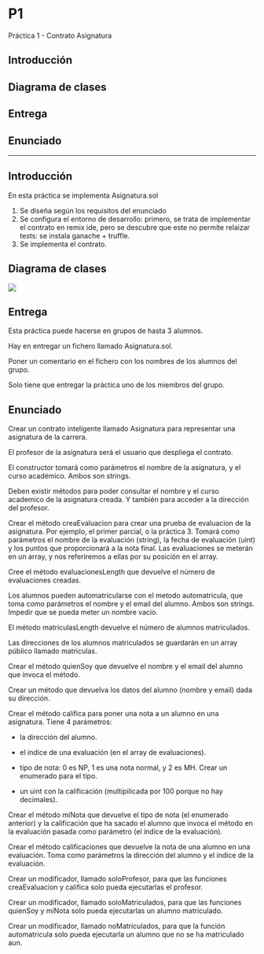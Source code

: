 # P1

Práctica 1 - Contrato Asignatura

## Introducción

## Diagrama de clases

## Entrega

## Enunciado



------------

## Introducción

En esta práctica se implementa Asignatura.sol 

1. Se diseña según los requisitos del enunciado
2. Se configura el entorno de desarrollo: primero, se trata de implementar el contrato en remix ide, pero se descubre que este no permite relaizar tests: se instala ganache + truffle.
3. Se implementa el contrato.

## Diagrama de clases


<img src="http://yuml.me/diagram/classic/class/[Profesor]0..*-0..*[Asignatura|direccionProfesor: address;nombreAsignatura: String;cursoAcademico: String; evaluaciones: evaluacion Array; direccionesMatriuclados array public |constructorAsignatura(nombreAsignatura: String, cursoAcademico: String); getNombreAsignatura(); getCursoAcademico(); getDireccionProfesor(); crearEvaluacion(nombreEvaluacion: String, fechaEvaluacion: uint, puntosNotaFinal: uint): evaluacionesArray.add(evaluacion); getEvaluaciones(i: uint); evaluacionesLength(): Int; automatricularseAlumno(nombre: String, email: String); quienSoy(): (nombre: String, email: String); califica(direccionAlumno: address, indiceEvaluacion: uint, notaEnTipo: tipoDeNota, calificacionx100: uint); miNota(evaluacion: evaluacion): (notaTipo: tipoDeNota); calificaciones(direccionAlumno: adresss, indiceEvaluacion: uint)| soloProfesor; soloMatriuclados; noMatriculados ]0..*-0..*[Alumno]" >


## Entrega

Esta práctica puede hacerse en grupos de hasta 3 alumnos.

Hay en entregar un fichero llamado Asignatura.sol.

Poner un comentario en el fichero con los nombres de los alumnos del grupo.

Solo tiene que entregar la práctica uno de los miembros del grupo.


## Enunciado
Crear un contrato inteligente llamado Asignatura para representar una asignatura de la carrera.

El profesor de la asignatura será el usuario que despliega el contrato.

El constructor tomará como parámetros el nombre de la asignatura, y el curso académico. Ambos son strings.

Deben existir métodos para poder consultar el nombre y el curso academico de la asignatura creada. Y también para acceder a la dirección del profesor.

Crear el método creaEvaluacion para crear una prueba de evaluacion de la asignatura. Por ejemplo, el primer parcial, o la práctica 3. Tomará como parámetros el nombre de la evaluación (string), la fecha de evaluación (uint) y los puntos que proporcionará a la nota final. Las evaluaciones se meterán en un array, y nos referiremos a ellas por su posición en el array.

Cree el método evaluacionesLength que devuelve el número de evaluaciones creadas.

Los alumnos pueden automatricularse con el metodo automatricula, que toma como parámetros el nombre y el email del alumno. Ambos son strings. Impedir que se pueda meter un nombre vacio.

El método matriculasLength devuelve el número de alumnos matriculados.

Las direcciones de los alumnos matriculados se guardarán en un array público llamado matriculas.

Crear el método quienSoy que devuelve el nombre y el email del alumno que invoca el método.

Crear un método que devuelva los datos del alumno (nombre y email) dada su dirección.

Crear el método califica para poner una nota a un alumno en una asignatura. Tiene 4 parámetros:

  - la dirección del alumno.

  - el índice de una evaluación (en el array de evaluaciones).

  - tipo de nota: 0 es NP, 1 es una nota normal, y 2 es MH. Crear un enumerado para el tipo.

  - un uint con la calificación (multipilicada por 100 porque no hay decimales).

Crear el método miNota que devuelve el tipo de nota (el enumerado anterior) y la calificación que ha sacado el alumno que invoca el método en la evaluación pasada como parámetro (el índice de la evaluación).

Crear el método calificaciones que devuelve la nota de una alumno en una evaluación. Toma como parámetros la dirección del alumno y el índice de la evaluación.

Crear un modificador, llamado soloProfesor, para que las funciones creaEvaluacion y califica solo pueda ejecutarlas el profesor.

Crear un modificador, llamado soloMatriculados, para que las funciones quienSoy y miNota solo pueda ejecutarlas un alumno matriculado.

Crear un modificador, llamado noMatriculados, para que la función automatricula solo pueda ejecutarla un alumno que no se ha matriculado aun.





